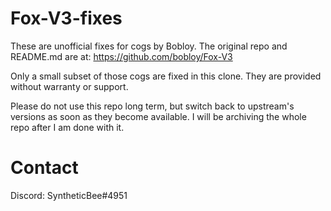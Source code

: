 # Fox-V3-fixes

These are unofficial fixes for cogs by Bobloy. The original repo and README.md are at: https://github.com/bobloy/Fox-V3

Only a small subset of those cogs are fixed in this clone. They are provided without warranty or support.

Please do not use this repo long term, but switch back to upstream's versions as soon as they become available. I will be archiving the whole repo after I am done with it.

# Contact

Discord: SyntheticBee#4951

